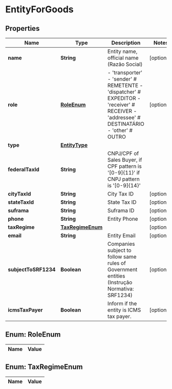 
# EntityForGoods

## Properties
Name | Type | Description | Notes
------------ | ------------- | ------------- | -------------
**name** | **String** | Entity name, official name (Razão Social) |  [optional]
**role** | [**RoleEnum**](#RoleEnum) | - &#39;transporter&#39; - &#39;sender&#39; # REMETENTE - &#39;dispatcher&#39; # EXPEDITOR - &#39;receiver&#39; # RECEIVER - &#39;addressee&#39; # DESTINATÁRIO - &#39;other&#39; # OUTRO  |  [optional]
**type** | [**EntityType**](EntityType.md) |  | 
**federalTaxId** | **String** | CNPJ/CPF of Sales Buyer, if CPF pattern is &#39;[0-9]{11}&#39; if CNPJ pattern is &#39;[0-9]{14}&#39; | 
**cityTaxId** | **String** | City Tax ID |  [optional]
**stateTaxId** | **String** | State Tax ID |  [optional]
**suframa** | **String** | Suframa ID |  [optional]
**phone** | **String** | Entity Phone |  [optional]
**taxRegime** | [**TaxRegimeEnum**](#TaxRegimeEnum) |  |  [optional]
**email** | **String** | Entity Email |  [optional]
**subjectToSRF1234** | **Boolean** | Companies subject to follow same rules of Government entities (Instrução Normativa: SRF1234) |  [optional]
**icmsTaxPayer** | **Boolean** | Inform if the entity is ICMS tax payer. |  [optional]


<a name="RoleEnum"></a>
## Enum: RoleEnum
Name | Value
---- | -----


<a name="TaxRegimeEnum"></a>
## Enum: TaxRegimeEnum
Name | Value
---- | -----




